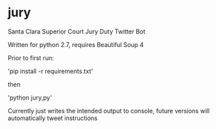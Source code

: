 # jury
Santa Clara Superior Court Jury Duty Twitter Bot

Written for python 2.7, requires Beautiful Soup 4

Prior to first run:

'pip install -r requirements.txt'

then

'python jury,py'

Currently just writes the intended output to console, future versions will automatically tweet instructions